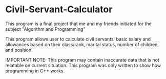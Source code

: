 # Civil-Servant-Calculator
This program is a final project that me and my friends initiated for the subject "Algorithm and Programming"

This program allows user to calculate civil servants' basic salary and allowances based on their class/rank, marital status, number of children, and position.

IMPORTANT NOTE: This program may contain inaccurate data that is not relatable on current situation. This program was only written to show how programming in C++ works.

